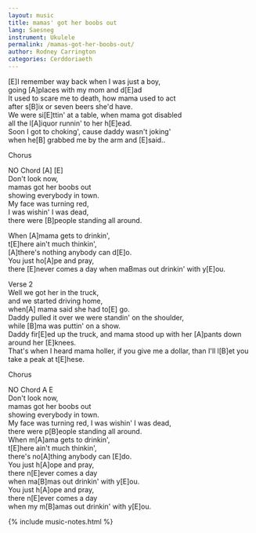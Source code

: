 ```yaml
---
layout: music
title: mamas' got her boobs out
lang: Saesneg
instrument: Ukulele
permalink: /mamas-got-her-boobs-out/
author: Rodney Carrington
categories: Cerddoriaeth
---
```


[E]I remember way back when I was just a boy,  
going [A]places with my mom and d[E]ad  
It used to scare me to death, how mama used to act   
after s[B]ix or seven beers she'd have.  
We were si[E]ttin' at a table, when mama got disabled   
all the l[A]iquor runnin' to her h[E]ead.  
Soon I got to choking', cause daddy wasn't joking'  
when he[B] grabbed me by the arm and [E]said..  
  
Chorus  
  
NO Chord [A] [E]  
Don't look now,  
mamas got her boobs out  
showing everybody in town.  
My face was turning red,   
I was wishin' I was dead,   
there were [B]people standing all around.  
  
When [A]mama gets to drinkin',   
t[E]here ain't much thinkin',  
[A]there's nothing anybody can d[E]o.  
You just ho[A]pe and pray,   
there [E]never comes a day when maBmas out drinkin' with y[E]ou.  
  
Verse 2  
Well we got her in the truck,  
and we started driving home,  
when[A] mama said she had to[E] go.  
Daddy pulled it over we were standin' on the shoulder,  
while [B]ma was puttin' on a show.  
Daddy fir[E]ed up the truck, and mama stood up with her [A]pants down around her [E]knees.  
That's when I heard mama holler, if you give me a dollar, than I'll l[B]et you take a peak at t[E]hese.  
  
Chorus  
  
NO Chord A E  
Don't look now,  
mamas got her boobs out  
showing everybody in town.  
My face was turning red, I was wishin' I was dead,  
there were p[B]eople standing all around.  
When m[A]ama gets to drinkin',  
t[E]here ain't much thinkin',  
there's no[A]thing anybody can [E]do.  
You just h[A]ope and pray,  
there n[E]ever comes a day  
when ma[B]mas out drinkin' with y[E]ou.  
You just h[A]ope and pray,  
there n[E]ever comes a day  
when my m[B]amas out drinkin' with y[E]ou.  

{% include music-notes.html %}